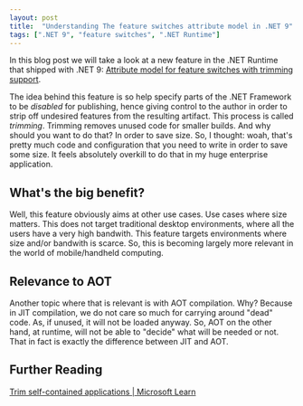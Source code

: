 ```yaml
---
layout: post
title:  "Understanding The feature switches attribute model in .NET 9"
tags: [".NET 9", "feature switches", ".NET Runtime"]
---
```


In this blog post we will take a look at a new feature in the .NET Runtime that shipped with .NET 9: [Attribute model for feature switches with trimming support](https://learn.microsoft.com/en-us/dotnet/core/whats-new/dotnet-9/runtime#attribute-model-for-feature-switches-with-trimming-support).

The idea behind this feature is so help specify parts of the .NET Framework to be _disabled_ for publishing, hence giving control to the author in order to strip off undesired features from the resulting artifact. This process is called _trimming_. Trimming removes unused code for smaller builds. And why should you want to do that? In order to save size. So, I thought: woah, that's pretty much code and configuration that you need to write in order to save some size. It feels absolutely overkill to do that in my huge enterprise application. 
## What's the big benefit?
Well, this feature obviously aims at other use cases. Use cases where size matters. This does not target traditional desktop environments, where all the users have a very high bandwith. This feature targets environments where size and/or bandwith is scarce. So, this is becoming largely more relevant in the world of mobile/handheld computing.
## Relevance to AOT
Another topic where that is relevant is with AOT compilation. Why? Because in JIT compilation, we do not care so much for carrying around "dead" code. As, if unused, it will not be loaded anyway. So, AOT on the other hand, at runtime, will not be able to "decide" what will be needed or not. That in fact is exactly the difference between JIT and AOT.

## Further Reading
[Trim self-contained applications | Microsoft Learn](https://learn.microsoft.com/en-us/dotnet/core/deploying/trimming/trim-self-contained)
